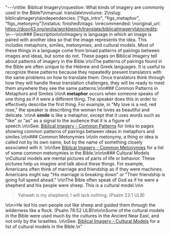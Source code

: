 "---\ntitle: Biblical Imagery\nquestion: What kinds of imagery are commonly used in the Bible?\nmanual: translate\nvolume: 2\nslug: biblicalimageryta\ndependencies:  [\"figs_intro\", \"figs_metaphor\", \"figs_metonymy\"]\nstatus:  finished\ntags: \nrecommended: \noriginal_url: https://door43.org/en/ta/workbench/translate/biblicalimageryta\ncredits: \n---\n\n### Description\n\nImagery is language in which an image is paired with another idea so that the image represents the idea. This includes metaphors, similes, metonymies, and cultural models. Most of these things in a language come from broad patterns of pairings between images and ideas, but some do not. These pages on Biblical Imagery tell about patterns of imagery in the Bible.\n\nThe patterns of pairings found in the Bible are often unique to the Hebrew and Greek languages. It is useful to recognize these patterns because they repeatedly present translators with the same problems on how to translate them. Once translators think through how they will handle these translation challenges, they will be ready to meet them anywhere they see the same patterns.\n\n### Common Patterns in Metaphors and Similes \n\nA **metaphor** occurs when someone speaks of one thing as if it were a different thing. The speaker does this in order to effectively describe the first thing. For example, in \"My love is a red, red rose,\" the speaker is describing the woman he loves as beautiful and delicate. \n\nA **simile** is like a metaphor, except that it uses words such as \"like\" or \"as\" as a signal to the audience that it is a figure of speech.\n\nSee: [Biblical Imagery - Common Patterns](translate_bita_part1.md) for links to pages showing common patterns of pairings between ideas in metaphors and similes.\n\n### Common Metonymies \n\nIn metonymy, a thing or idea is called not by its own name, but by the name of something closely associated with it. \n\nSee [Biblical Imagery - Common Metonymies](translate_bita_part2.md) for a list of some common metonymies in the Bible.\n\n\n### Cultural Models \nCultural models are mental pictures of parts of life or behavior. These pictures help us imagine and talk about these things. For example, Americans often think of marriage and friendship as if they were machines. Americans might say \"His marriage is breaking down\" or \"Their friendship is going full speed ahead.\" \n\nThe Bible often speak of God as if he were a shepherd and his people were sheep. This is a cultural model.\n\n<blockquote>Yahweh is my shepherd; I will lack nothing. (Psalm 23:1 ULB)</blockquote>\n\n>He led his own people out like sheep and guided them through the wilderness like a flock. (Psalm 78:52 ULB)\n\n\nSome of the cultural models in the Bible were used much by the cultures in the Ancient Near East, and not only by the Israelites. \n\nSee: [Biblical Imagery - Cultural Models](translate_bita_part3.md) for a list of cultural models in the Bible.\n"
